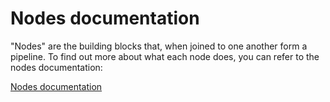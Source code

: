 # Nodes documentation

"Nodes" are the building blocks that, when joined to one another form a pipeline. To find out more about what each node does, you can refer to the nodes documentation:

[Nodes documentation](/docs/nodes)
